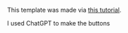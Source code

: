 
This template was made via [this tutorial](https://deno.com/blog/build-a-blog-with-fresh).

I used ChatGPT to make the buttons